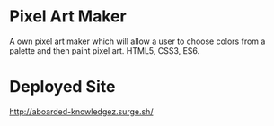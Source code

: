 # Pixel Art Maker
A own pixel art maker which will allow a user to choose colors from a palette and then paint pixel art. HTML5, CSS3, ES6.

# Deployed Site
http://aboarded-knowledgez.surge.sh/